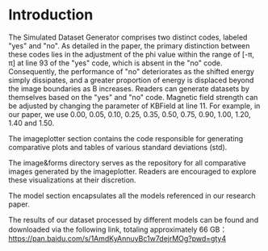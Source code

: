 # Introduction
The Simulated Dataset Generator comprises two distinct codes, labeled "yes" and "no". As detailed in the paper, the primary distinction between these codes lies in the adjustment of the phi value within the range of [-π, π] at line 93 of the "yes" code, which is absent in the "no" code. Consequently, the performance of "no" deteriorates as the shifted energy simply dissipates, and a greater proportion of energy is displaced beyond the image boundaries as B increases. Readers can generate datasets by themselves based on the "yes" and "no" code. Magnetic field strength can be adjusted by changing the parameter of KBField at line 11. For example, in our paper, we use 0.00, 0.05, 0.10, 0.25, 0.35, 0.50, 0.75, 0.90, 1.00, 1.20, 1.40 and 1.50.

The imageplotter section contains the code responsible for generating comparative plots and tables of various standard deviations (std).

The image&forms directory serves as the repository for all comparative images generated by the imageplotter. Readers are encouraged to explore these visualizations at their discretion.

The model section encapsulates all the models referenced in our research paper.

The results of our dataset processed by different models can be found and downloaded via the following link, totaling approximately 66 GB：https://pan.baidu.com/s/1AmdKyAnnuyBc1w7dejrMOg?pwd=gty4
